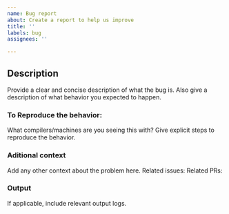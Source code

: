 ```yaml
---
name: Bug report
about: Create a report to help us improve
title: ''
labels: bug
assignees: ''

---
```


## Description
Provide a clear and concise description of what the bug is.
Also give a description of what behavior you expected to happen.


### To Reproduce the behavior:
What compilers/machines are you seeing this with?
Give explicit steps to reproduce the behavior.


### Aditional context
Add any other context about the problem here.
Related issues:
Related PRs:


### Output
If applicable, include relevant output logs.
